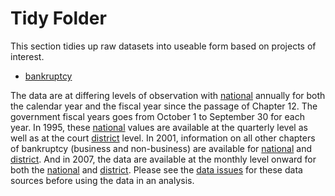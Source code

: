 # Tidy Folder

This section tidies up raw datasets into useable form based on projects of interest.

- [bankruptcy](bankruptcy/)

The data are at differing levels of observation with [national](1-tidy/bankruptcy/national_annual.csv) annually for both the calendar year and the fiscal year since the passage of Chapter 12. The government fiscal years goes from October 1 to September 30 for each year. In 1995, these [national](1-tidy/bankruptcy/national_quarterly.csv) values are available at the quarterly level as well as at the court [district](1-tidy/bankruptcy/district_quarterly.csv) level. In 2001, information on all other chapters of bankruptcy (business and non-business) are available for [national](1-tidy/bankruptcy/national_quarterly_all.csv) and [district](1-tidy/bankruptcy/district_quarterly_all.csv). And in 2007, the data are available at the monthly level onward for both the [national](1-tidy/bankruptcy/national_monthly.csv) and [district](1-tidy/bankruptcy/district_monthly.csv). Please see the [data issues](FAQ) for these data sources before using the data in an analysis.
